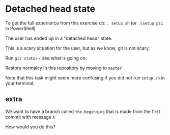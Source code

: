 # Detached head state

To get the full experience from this exercise do:
`. setup.sh` (or `.\setup.ps1` in PowerShell)

The user has ended up in a "detached head" state.

This is a scary situation for the user, but as we know, git is not scary.

Run `git status` - see what is going on.

Restore normalcy in this repository by moving to `master`

Note that this task might seem more confusing if you did not run `setup.sh` in your terminal.

## extra

We want to have a branch called `the-beginning` that is made from the first commit with message `A`

How would you do this?